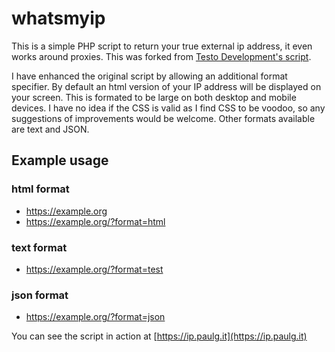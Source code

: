 # whatsmyip
This is a simple PHP script to return your true external ip address, it even works around proxies. This was forked from [Testo Development's script](https://github.com/TestoEXE/whatsmyip).

I have enhanced the original script by allowing an additional format specifier. By default an html version of your IP address will be displayed on your screen. This is formated to be large on both desktop and mobile devices. I have no idea if the CSS is valid as I find CSS to be voodoo, so any suggestions of improvements would be welcome. Other formats available are text and JSON.

## Example usage

### html format
* https://example.org
* https://example.org/?format=html

### text format
* https://example.org/?format=test

### json format
* https://example.org/?format=json

You can see the script in action at [https://ip.paulg.it](https://ip.paulg.it)

